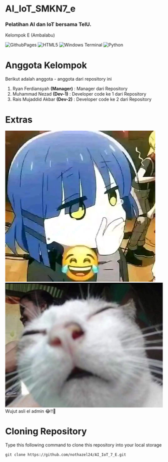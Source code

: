 # AI_IoT_SMKN7_e
### Pelatihan AI dan IoT bersama TelU.
Kelompok E (Ambalabu)

![GithubPages](https://img.shields.io/badge/github%20pages-121013?style=for-the-badge&logo=github&logoColor=white) ![HTML5](https://img.shields.io/badge/html5-%23E34F26.svg?style=for-the-badge&logo=html5&logoColor=white) ![Windows Terminal](https://img.shields.io/badge/Windows%20Terminal-%234D4D4D.svg?style=for-the-badge&logo=windows-terminal&logoColor=white) ![Python](https://img.shields.io/badge/python-3670A0?style=for-the-badge&logo=python&logoColor=ffdd54)

# Anggota Kelompok
Berikut adalah anggota - anggota dari repository ini
1. Ryan Ferdiansyah **(Manager)** : Manager dari Repository
2. Muhammad Nezad **(Dev-1)** : Developer code ke 1 dari Repository
3. Rais Mujaddid Akbar **(Dev-2)** : Developer code ke 2 dari Repository
# Extras
![RyoYamada](https://github.com/nothazel24/AI_IoT_7_E/blob/master/pics/awokawok.png?raw=true)
![elgato](https://github.com/nothazel24/AI_IoT_7_E/blob/master/pics/cat.jpg?raw=true)
Wujut asli el admin 😂‼️🙏

# Cloning Repository
Type this following command to clone this repository into your local storage
```shell
git clone https://github.com/nothazel24/AI_IoT_7_E.git
```